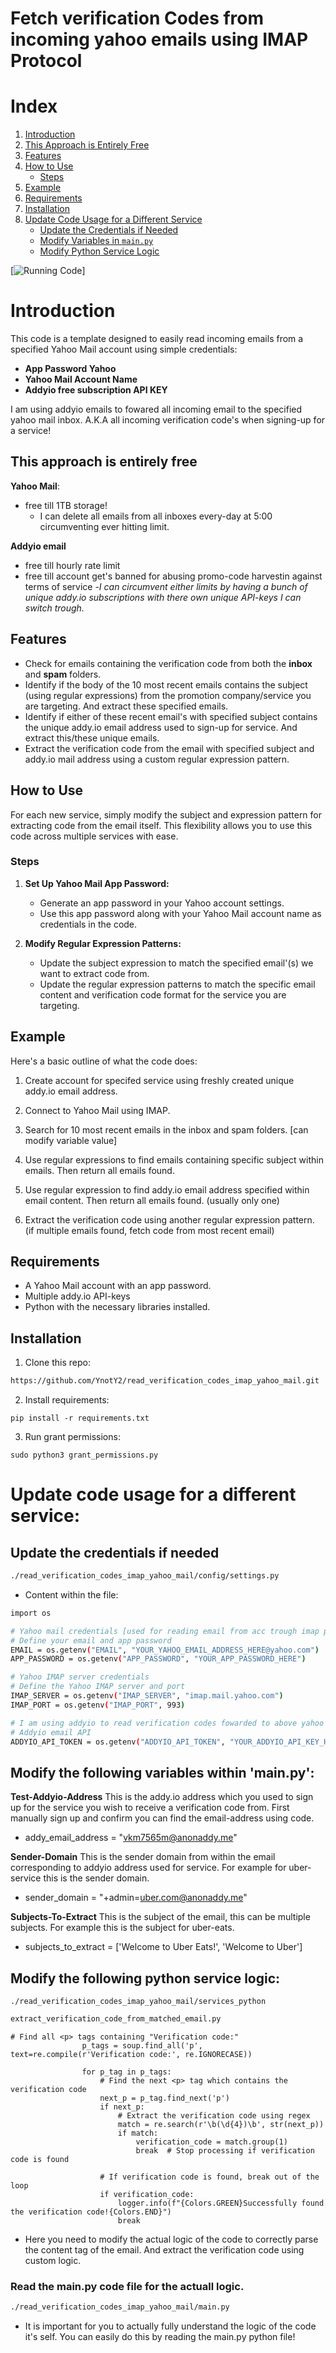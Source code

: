 # Fetch verification Codes from incoming yahoo emails using IMAP Protocol
# Index

1. [Introduction](#introduction)
2. [This Approach is Entirely Free](#this-approach-is-entirely-free)
3. [Features](#features)
4. [How to Use](#how-to-use)
   - [Steps](#steps)
5. [Example](#example)
6. [Requirements](#requirements)
7. [Installation](#installation)
8. [Update Code Usage for a Different Service](#update-code-usage-for-a-different-service)
   - [Update the Credentials if Needed](#update-the-credentials-if-needed)
   - [Modify Variables in `main.py`](#modify-the-following-variables-within-mainpy)
   - [Modify Python Service Logic](#modify-the-following-python-service-logic)

[![Running Code](read_verif_code_logo.png)]


# Introduction
This code is a template designed to easily read incoming emails from a specified Yahoo Mail account using simple credentials:

- **App Password Yahoo**
- **Yahoo Mail Account Name**
- **Addyio free subscription API KEY**

I am using addyio emails to fowared all incoming email to the specified yahoo mail inbox. A.K.A all incoming verification code's when signing-up for a service! 

## This approach is entirely free 
**Yahoo Mail**: 
- free till 1TB storage!
	+ I can delete all emails from all inboxes every-day at 5:00 circumventing ever hitting limit.

**Addyio email**
- free till hourly rate limit 
- free till account get's banned for abusing promo-code harvestin against terms of service 
	-*I can circumvent either limits by having a bunch of unique addy.io subscriptions with there own unique API-keys I can switch trough.*


## Features
- Check for emails containing the verification code from both the **inbox** and **spam** folders.
- Identify if the body of the 10 most recent emails contains the subject (using regular expressions) from the promotion company/service you are targeting. And extract these specified emails.
- Identify if either of these recent email's with specified subject contains the unique addy.io email address used to sign-up for service. And extract this/these unique emails. 
- Extract the verification code from the email with specified subject and addy.io mail address using a custom regular expression pattern.

## How to Use
For each new service, simply modify the subject and expression pattern for extracting code from the email itself. This flexibility allows you to use this code across multiple services with ease.

### Steps
1. **Set Up Yahoo Mail App Password:**
   - Generate an app password in your Yahoo account settings.
   - Use this app password along with your Yahoo Mail account name as credentials in the code.

2. **Modify Regular Expression Patterns:**
   - Update the subject expression to match the specified email'(s) we want to extract code from.
   - Update the regular expression patterns to match the specific email content and verification code format for the service you are targeting.

## Example

Here's a basic outline of what the code does:

1. Create account for specifed service using freshly created unique addy.io email address.

2. Connect to Yahoo Mail using IMAP.
3. Search for 10 most recent emails in the inbox and spam folders. [can modify variable value]
4. Use regular expressions to find emails containing specific subject within emails. Then return all emails found.
5. Use regular expression to find addy.io email address specified within email content. Then return all emails found. (usually only one)
6. Extract the verification code using another regular expression pattern. (if multiple emails found, fetch code from most recent email)

## Requirements
- A Yahoo Mail account with an app password.
- Multiple addy.io API-keys
- Python with the necessary libraries installed.

## Installation
1. Clone this repo:
```sh
https://github.com/YnotY2/read_verification_codes_imap_yahoo_mail.git
```

2. Install requirements:
```
pip install -r requirements.txt
```

3. Run grant permissions:
```
sudo python3 grant_permissions.py
```

# Update code usage for a different service:

## Update the credentials if needed 

```sh
./read_verification_codes_imap_yahoo_mail/config/settings.py
```

- Content within the file: 
```sh
import os

# Yahoo mail credentials [used for reading email from acc trough imap protocol]
# Define your email and app password
EMAIL = os.getenv("EMAIL", "YOUR_YAHOO_EMAIL_ADDRESS_HERE@yahoo.com")
APP_PASSWORD = os.getenv("APP_PASSWORD", "YOUR_APP_PASSWORD_HERE")

# Yahoo IMAP server credentials
# Define the Yahoo IMAP server and port
IMAP_SERVER = os.getenv("IMAP_SERVER", "imap.mail.yahoo.com")
IMAP_PORT = os.getenv("IMAP_PORT", 993)

# I am using addyio to read verification codes fowarded to above yahoo account :D
# Addyio email API
ADDYIO_API_TOKEN = os.getenv("ADDYIO_API_TOKEN", "YOUR_ADDYIO_API_KEY_HERE")
```
## Modify the following variables within 'main.py':

**Test-Addyio-Address**
This is the addy.io address which you used to sign up for the service you wish to receive 
a verification code from. First manually sign up and confirm you can find the email-address using code.
- addy_email_address = "vkm7565m@anonaddy.me"

**Sender-Domain**
This is the sender domain from within the email corresponding to addyio address used for service. 
For example for uber-service this is the sender domain.
- sender_domain = "+admin=uber.com@anonaddy.me"

**Subjects-To-Extract**
This is the subject of the email, this can be multiple subjects. 
For example this is the subject for uber-eats.
- subjects_to_extract = ['Welcome to Uber Eats!', 'Welcome to Uber']

## Modify the following python service logic:
```ssh
./read_verification_codes_imap_yahoo_mail/services_python
```

```sh
extract_verification_code_from_matched_email.py
```

```
# Find all <p> tags containing "Verification code:"
                p_tags = soup.find_all('p', text=re.compile(r'Verification code:', re.IGNORECASE))

                for p_tag in p_tags:
                    # Find the next <p> tag which contains the verification code
                    next_p = p_tag.find_next('p')
                    if next_p:
                        # Extract the verification code using regex
                        match = re.search(r'\b(\d{4})\b', str(next_p))
                        if match:
                            verification_code = match.group(1)
                            break  # Stop processing if verification code is found

                    # If verification code is found, break out of the loop
                    if verification_code:
                        logger.info(f"{Colors.GREEN}Successfully found the verification code!{Colors.END}")
                        break
```
- Here you need to modify the actual logic of the code to correctly parse the content tag of the email. And extract the verification code using custom logic. 

### Read the main.py code file for the actuall logic. 

```sh
./read_verification_codes_imap_yahoo_mail/main.py
```
- It is important for you to actually fully understand the logic of the code it's self. You can easily do this by reading the main.py python file!

